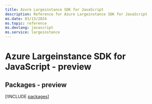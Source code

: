 ```yaml
---
title: Azure Largeinstance SDK for JavaScript
description: Reference for Azure Largeinstance SDK for JavaScript
ms.date: 03/13/2024
ms.topic: reference
ms.devlang: javascript
ms.service: largeinstance
---
```

# Azure Largeinstance SDK for JavaScript - preview
## Packages - preview
[!INCLUDE [packages](largeinstance-index.md)]